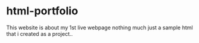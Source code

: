 # html-portfolio
This website is about my 1st live webpage nothing much just a sample html that i created as a project.. 
